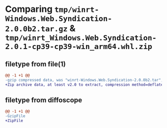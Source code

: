 # Comparing `tmp/winrt-Windows.Web.Syndication-2.0.0b2.tar.gz` & `tmp/winrt_Windows.Web.Syndication-2.0.1-cp39-cp39-win_arm64.whl.zip`

## filetype from file(1)

```diff
@@ -1 +1 @@
-gzip compressed data, was "winrt-Windows.Web.Syndication-2.0.0b2.tar", last modified: Sat Dec  2 18:28:03 2023, max compression
+Zip archive data, at least v2.0 to extract, compression method=deflate
```

## filetype from diffoscope

```diff
@@ -1 +1 @@
-GzipFile
+ZipFile
```

